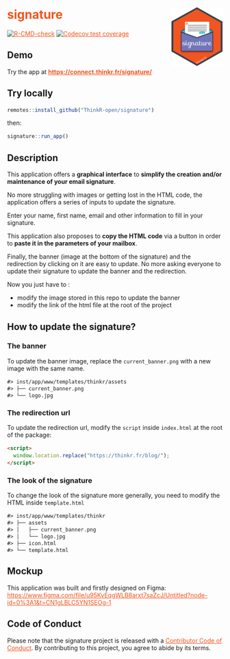 
<!-- README.md is generated from README.Rmd. Please edit that file -->
<style>
  h1 {
    border-bottom: 0px;
    color: #f2541c;
  }
  
  a {
    color: #f2541c;
  }
  
  a:hover {
    color: #f2541c;
  }
</style>

# signature <img src="man/figures/logo.png" align="right" height="137" />

<!-- badges: start -->

[![R-CMD-check](https://github.com/ThinkR-open/signature/actions/workflows/R-CMD-check.yaml/badge.svg)](https://github.com/ThinkR-open/signature/actions/workflows/R-CMD-check.yaml)
[![Codecov test
coverage](https://codecov.io/gh/ThinkR-open/signature/branch/main/graph/badge.svg)](https://app.codecov.io/gh/ThinkR-open/signature?branch=main)
<!-- badges: end -->

## Demo

Try the app at **<https://connect.thinkr.fr/signature/>**

## Try locally

``` r
remotes::install_github("ThinkR-open/signature")
```

then:

``` r
signature::run_app()
```

## Description

This application offers a **graphical interface** to **simplify the
creation and/or maintenance of your email signature**.

No more struggling with images or getting lost in the HTML code, the
application offers a series of inputs to update the signature.

Enter your name, first name, email and other information to fill in your
signature.

This application also proposes to **copy the HTML code** via a button in
order to **paste it in the parameters of your mailbox**.

Finally, the banner (image at the bottom of the signature) and the
redirection by clicking on it are easy to update. No more asking
everyone to update their signature to update the banner and the
redirection.

Now you just have to :  
- modify the image stored in this repo to update the banner  
- modify the link of the html file at the root of the project

## How to update the signature?

### The banner

To update the banner image, replace the `current_banner.png` with a new
image with the same name.

    #> inst/app/www/templates/thinkr/assets
    #> ├── current_banner.png
    #> └── logo.jpg

### The redirection url

To update the redirection url, modify the `script` inside `index.html`
at the root of the package:

``` html
<script>
  window.location.replace("https://thinkr.fr/blog/");
</script>
```

### The look of the signature

To change the look of the signature more generally, you need to modify
the HTML inside `template.html`

    #> inst/app/www/templates/thinkr
    #> ├── assets
    #> │   ├── current_banner.png
    #> │   └── logo.jpg
    #> ├── icon.html
    #> └── template.html

## Mockup

This application was built and firstly designed on Figma:  
<https://www.figma.com/file/u95KvEqgWLB8arxt7saZcJ/Untitled?node-id=0%3A1&t=CN1gLBLC5YN1SEOg-1>

## Code of Conduct

Please note that the signature project is released with a [Contributor
Code of
Conduct](https://contributor-covenant.org/version/2/1/CODE_OF_CONDUCT.html).
By contributing to this project, you agree to abide by its terms.
